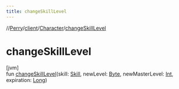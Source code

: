 ```yaml
---
title: changeSkillLevel
---
```

//[Perry](../../../index.html)/[client](../index.html)/[Character](index.html)/[changeSkillLevel](change-skill-level.html)



# changeSkillLevel



[jvm]\
fun [changeSkillLevel](change-skill-level.html)(skill: [Skill](../-skill/index.html), newLevel: [Byte](https://kotlinlang.org/api/latest/jvm/stdlib/kotlin/-byte/index.html), newMasterLevel: [Int](https://kotlinlang.org/api/latest/jvm/stdlib/kotlin/-int/index.html), expiration: [Long](https://kotlinlang.org/api/latest/jvm/stdlib/kotlin/-long/index.html))




